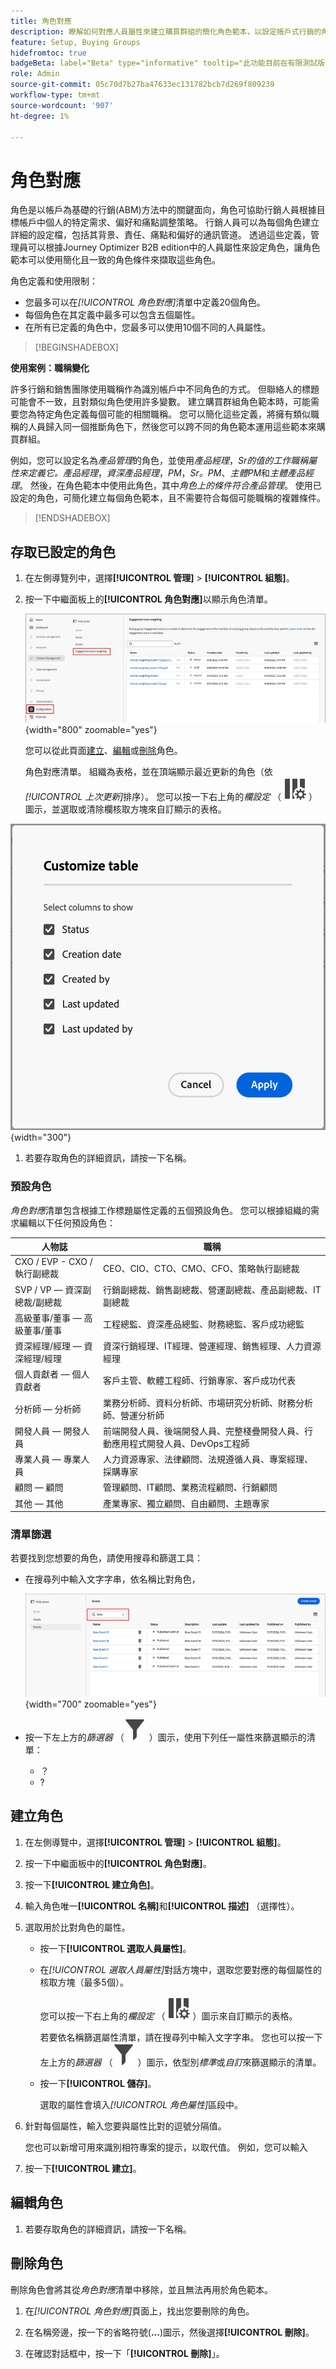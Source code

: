 ```yaml
---
title: 角色對應
description: 瞭解如何對應人員屬性來建立購買群組的簡化角色範本，以設定帳戶式行銷的角色。
feature: Setup, Buying Groups
hidefromtoc: true
badgeBeta: label="Beta" type="informative" tooltip="此功能目前在有限測試版中提供"
role: Admin
source-git-commit: 05c70d7b27ba47633ec131782bcb7d269f809239
workflow-type: tm+mt
source-wordcount: '907'
ht-degree: 1%

---
```


# 角色對應

角色是以帳戶為基礎的行銷(ABM)方法中的關鍵面向，角色可協助行銷人員根據目標帳戶中個人的特定需求、偏好和痛點調整策略。 行銷人員可以為每個角色建立詳細的設定檔，包括其背景、責任、痛點和偏好的通訊管道。 透過這些定義，管理員可以根據Journey Optimizer B2B edition中的人員屬性來設定角色，讓角色範本可以使用簡化且一致的角色條件來擷取這些角色。

<!-- Currently there is no insight into what persona goes into what role. With buying group agent, when asked questions about, what should be the size of the buying group, what persona should be in that buying group, what role do they play, etc, then agent will analyze all the data, (opportunity data, engagement data, sales conversation, etc) and informs the user that the buying group needs 7 persona, e.g.CMO, VP of marketing, marketing leader, Marketing ops, etc. 

Then based on what agent informed, users can create a template with those personas. -->
角色定義和使用限制：

* 您最多可以在&#x200B;_[!UICONTROL 角色對應]_&#x200B;清單中定義20個角色。
* 每個角色在其定義中最多可以包含五個屬性。
* 在所有已定義的角色中，您最多可以使用10個不同的人員屬性。

>[!BEGINSHADEBOX]

**使用案例：職稱變化**

許多行銷和銷售團隊使用職稱作為識別帳戶中不同角色的方式。 但聯絡人的標題可能會不一致，且對類似角色使用許多變數。 建立購買群組角色範本時，可能需要您為特定角色定義每個可能的相關職稱。 您可以簡化這些定義，將擁有類似職稱的人員歸入同一個推斷角色下，然後您可以跨不同的角色範本運用這些範本來購買群組。

例如，您可以設定名為&#x200B;_產品管理_&#x200B;的角色，並使用&#x200B;_產品經理_，_Sr的值的工作職稱屬性來定義它。產品經理_，_資深產品經理_，_PM_，_Sr。PM_、_主體PM_&#x200B;和&#x200B;_主體產品經理_。 然後，在角色範本中使用此角色，其中&#x200B;_角色上的條件符合產品管理_。 使用已設定的角色，可簡化建立每個角色範本，且不需要符合每個可能職稱的複雜條件。

>[!ENDSHADEBOX]

## 存取已設定的角色

1. 在左側導覽列中，選擇&#x200B;**[!UICONTROL 管理]** > **[!UICONTROL 組態]**。

1. 按一下中繼面板上的&#x200B;**[!UICONTROL 角色對應]**&#x200B;以顯示角色清單。

   ![存取設定的角色](./assets/configuration-engagement-scoring-list.png){width="800" zoomable="yes"}

   您可以從此頁面[建立](#create-an-engagement-score-model)、[編輯](#change-the-engagement-weighting-settings)或[刪除](#delete-a-persona)角色。

   角色對應清單。 組織為表格，並在頂端顯示最近更新的角色（依&#x200B;_[!UICONTROL 上次更新]_&#x200B;排序）。 您可以按一下右上角的&#x200B;_欄設定_ （ ![欄設定](../assets/do-not-localize/icon-column-settings.svg) ）圖示，並選取或清除欄核取方塊來自訂顯示的表格。

![要顯示在角色對應清單中的欄](./assets/configuration-engagement-scoring-list-columns.png){width="300"}

1. 若要存取角色的詳細資訊，請按一下名稱。

### 預設角色

_角色對應_&#x200B;清單包含根據工作標題屬性定義的五個預設角色。 您可以根據組織的需求編輯以下任何預設角色：

| 人物誌 | 職稱 |
| ------- | ---------- |
| CXO / EVP - CXO /執行副總裁 | CEO、CIO、CTO、CMO、CFO、策略執行副總裁 |
| SVP / VP — 資深副總裁/副總裁 | 行銷副總裁、銷售副總裁、營運副總裁、產品副總裁、IT副總裁 |
| 高級董事/董事 — 高級董事/董事 | 工程總監、資深產品總監、財務總監、客戶成功總監 |
| 資深經理/經理 — 資深經理/經理 | 資深行銷經理、IT經理、營運經理、銷售經理、人力資源經理 |
| 個人貢獻者 — 個人貢獻者 | 客戶主管、軟體工程師、行銷專家、客戶成功代表 |
| 分析師 — 分析師 | 業務分析師、資料分析師、市場研究分析師、財務分析師、營運分析師 |
| 開發人員 — 開發人員 | 前端開發人員、後端開發人員、完整棧疊開發人員、行動應用程式開發人員、DevOps工程師 |
| 專業人員 — 專業人員 | 人力資源專家、法律顧問、法規遵循人員、專案經理、採購專家 |
| 顧問 — 顧問 | 管理顧問、IT顧問、業務流程顧問、行銷顧問 |
| 其他 — 其他 | 產業專家、獨立顧問、自由顧問、主題專家 |

### 清單篩選

若要找到您想要的角色，請使用搜尋和篩選工具：

* 在搜尋列中輸入文字字串，依名稱比對角色，

  ![篩選顯示的事件定義](./assets/configuration-events-defs-list-filtered.png){width="700" zoomable="yes"}

* 按一下左上方的&#x200B;_篩選器_ （![篩選器圖示](../assets/do-not-localize/icon-filter.svg) ）圖示，使用下列任一屬性來篩選顯示的清單：

   * ？
   * ?

## 建立角色

1. 在左側導覽中，選擇&#x200B;**[!UICONTROL 管理]** > **[!UICONTROL 組態]**。

1. 按一下中繼面板中的&#x200B;**[!UICONTROL 角色對應]**。

1. 按一下&#x200B;**[!UICONTROL 建立角色]**。

1. 輸入角色唯一&#x200B;**[!UICONTROL 名稱]**&#x200B;和&#x200B;**[!UICONTROL 描述]** （選擇性）。

1. 選取用於比對角色的屬性。

   * 按一下&#x200B;**[!UICONTROL 選取人員屬性]**。

   * 在&#x200B;_[!UICONTROL 選取人員屬性]_&#x200B;對話方塊中，選取您要對應的每個屬性的核取方塊（最多5個）。

     您可以按一下右上角的&#x200B;_欄設定_ （ ![欄設定](../assets/do-not-localize/icon-column-settings.svg) ）圖示來自訂顯示的表格。

     若要依名稱篩選屬性清單，請在搜尋列中輸入文字字串。 您也可以按一下左上方的&#x200B;_篩選器_ （![篩選器圖示](../assets/do-not-localize/icon-filter.svg) ）圖示，依型別&#x200B;_標準_&#x200B;或&#x200B;_自訂_&#x200B;來篩選顯示的清單。

   * 按一下&#x200B;**[!UICONTROL 儲存]**。

     選取的屬性會填入&#x200B;_[!UICONTROL 角色屬性]_&#x200B;區段中。

1. 針對每個屬性，輸入您要與屬性比對的逗號分隔值。

   您也可以新增可用來識別相符專案的提示，以取代值。 例如，您可以輸入

1. 按一下&#x200B;**[!UICONTROL 建立]**。

## 編輯角色

1. 若要存取角色的詳細資訊，請按一下名稱。


## 刪除角色

刪除角色會將其從&#x200B;_角色對應_&#x200B;清單中移除，並且無法再用於角色範本。

1. 在&#x200B;_[!UICONTROL 角色對應]_&#x200B;頁面上，找出您要刪除的角色。

1. 在名稱旁邊，按一下的省略符號(**...**)圖示，然後選擇&#x200B;**[!UICONTROL 刪除]**。

1. 在確認對話框中，按一下「**[!UICONTROL 刪除]**」。
